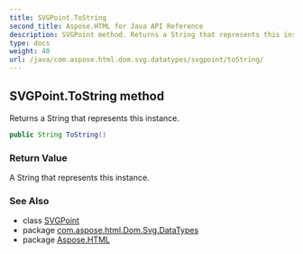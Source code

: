 ```yaml
---
title: SVGPoint.ToString
second_title: Aspose.HTML for Java API Reference
description: SVGPoint method. Returns a String that represents this instance
type: docs
weight: 40
url: /java/com.aspose.html.dom.svg.datatypes/svgpoint/toString/
---
```

## SVGPoint.ToString method

Returns a String that represents this instance.

```java
public String ToString()
```

### Return Value

A String that represents this instance.

### See Also

* class [SVGPoint](../)
* package [com.aspose.html.Dom.Svg.DataTypes](../../svgpoint/)
* package [Aspose.HTML](../../../)
